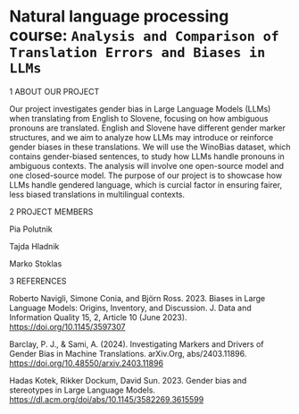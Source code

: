 # Natural language processing course: `Analysis and Comparison of Translation Errors and Biases in LLMs`

1 ABOUT OUR PROJECT

Our project investigates gender bias in Large Language Models (LLMs) when translating from English to Slovene, focusing on how ambiguous pronouns are translated. English and Slovene have different gender marker structures, and we aim to analyze how LLMs may introduce or reinforce gender biases in these translations.
We will use the WinoBias dataset, which contains gender-biased sentences, to study how LLMs handle pronouns in ambiguous contexts. The analysis will involve one open-source model and one closed-source model.
The purpose of our project is to showcase how LLMs handle gendered language, which is curcial factor in ensuring fairer, less biased translations in multilingual contexts.




2 PROJECT MEMBERS

Pia Polutnik

Tajda Hladnik

Marko Stoklas 




3 REFERENCES

Roberto Navigli, Simone Conia, and Björn Ross. 2023. Biases in Large Language Models: Origins, Inventory, and Discussion. J. Data and Information Quality 15, 2, Article 10 (June 2023).
https://doi.org/10.1145/3597307

Barclay, P. J., & Sami, A. (2024). Investigating Markers and Drivers of Gender Bias in Machine Translations. arXiv.Org, abs/2403.11896. 
https://doi.org/10.48550/arxiv.2403.11896

Hadas Kotek, Rikker Dockum, David Sun. 2023. Gender bias and stereotypes in Large Language Models. 
https://dl.acm.org/doi/abs/10.1145/3582269.3615599
